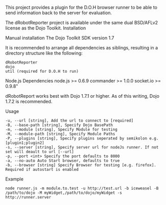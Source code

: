 This project provides a plugin for the D.O.H browser runner to be able to send information back to the server for evaluation.

The dRobotReporter project is available under the same dual BSD/AFLv2 license as the Dojo Toolkit.
Installation

Manual installation
	The Dojo Toolkit SDK version 1.7

It is recommended to arrange all dependencies as siblings, resulting in a directory structure like the following:

    dRobotReporter
    dojo
    util (required for D.O.H to run)

Node.js Dependencies
	node.js >= 0.6.9
	commander >= 1.0.0
	socket.io >= 0.9.8"

dRobotReport works best with Dojo 1.7.1 or higher. As of this writing, Dojo 1.7.2 is recommended.

Usage

	-u, --url [string], Add the url to connect to [required]
	-B, --base-path [string], Specify Dojo BasePath
	-m, --module [string], Specify Module for testing
	-M, --module-path [string], Specify Module Paths
	-P, --plugins [string], Specify plugins seperated by semikolon e.g. [plugin1;plugin2]
	-s, --server [string], Specify server url for nodeJs runner. If not set will deault to url [--url]
	-p, --port <int> Specify the port defaults to 8000
	-a, --no-auto Auto Start browser, defaults to true
	-b, --browser [string] Specify Browser for testing [e.g. firefox]. Required if autostart is enabled

Example

	node runner.js -m module.to.test -u http://test.url -b iceweasel -B /path/to/dojo -M myWidget,/path/to/dojo/myWidget -s http://runner.server
